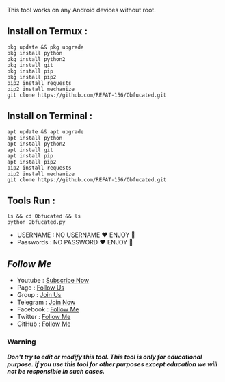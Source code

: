 This tool works on any Android devices without root.

## Install on Termux :
```
pkg update && pkg upgrade
pkg install python
pkg install python2
pkg install git
pkg install pip
pkg install pip2
pip2 install requests
pip2 install mechanize
git clone https://github.com/REFAT-156/Obfucated.git
```
## Install on Terminal :
```
apt update && apt upgrade
apt install python
apt install python2
apt install git
apt install pip
apt install pip2
pip2 install requests
pip2 install mechanize
git clone https://github.com/REFAT-156/Obfucated.git

```

## Tools Run :
```
ls && cd Obfucated && ls
python Obfucated.py
```

*   USERNAME : NO USERNAME ❤️ ENJOY 👊
*   Passwords :  NO PASSWORD ❤️ ENJOY 👊


## ***Follow Me***

* Youtube : [Subscribe Now](https://youtube.com/channel/UC82aIUkhQPyBPosTRV-pyVA)
* Page : [Follow Us](https://www.facebook.com/profile.php?id=FHRBRO)
* Group : [Join Us](https://facebook.com/groups/***/)
* Telegram : [Join Now](https://t.me/***)
* Facebook  : [Follow Me](https://www.facebook.com/FHRBRO)
* Twitter : [Follow Me](https://www.twitter.com/***)
* GitHub : [Follow Me](https://github.com/REFAT-156)

### Warning

***Don't try to edit or modify this tool. This tool is only for educational purpose. If you use this tool for other purposes except education we will not be responsible in such cases.***

